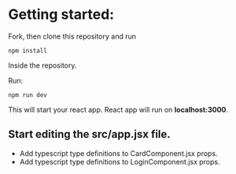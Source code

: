 # Getting started:
Fork, then clone this repository and run

    npm install

Inside the repository.

Run:

    npm run dev

This will start your react app.
React app will run on **localhost:3000**.

## Start editing the **src/app.jsx** file.
- Add typescript type definitions to CardComponent.jsx props.
- Add typescript type definitions to LoginComponent.jsx props.
